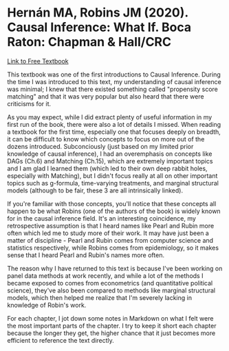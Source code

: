 # Hernán MA, Robins JM (2020). Causal Inference: What If. Boca Raton: Chapman & Hall/CRC

[Link to Free Textbook](https://www.hsph.harvard.edu/miguel-hernan/causal-inference-book/)

This textbook was one of the first introductions to Causal Inference. During the time I was introduced to this text, my understanding of causal inference was minimal; I knew that there existed something called "propensity score matching" and that it was very popular but also heard that there were criticisms for it. 

As you may expect, while I did extract plenty of useful information in my first run of the book, there were also a lot of details I missed. When reading a textbook for the first time, especially one that focuses deeply on breadth, it can be difficult to know which concepts to focus on more out of the dozens introduced. Subconciously (just based on my limited prior knowledge of causal inference), I had an overemphasis on concepts like DAGs (Ch.6) and Matching (Ch.15), which are extremely important topics and I am glad I learned them (which led to their own deep rabbit holes, especially with Matching), but I didn't focus really at all on other important topics such as g-formula, time-varying treatments, and marginal structural models (although to be fair, these 3 are all intrinsically linked). 

If you're familiar with those concepts, you'll notice that these concepts all happen to be what Robins (one of the authors of the book) is widely known for in the causal inference field. It's an interesting coincidence, my retrospective assumption is that I heard names like Pearl and Rubin more often which led me to study more of their work. It may have just been a matter of discipline - Pearl and Rubin comes from computer science and statistics respectively, while Robins comes from epidemiology, so it makes sense that I heard Pearl and Rubin's names more often.

The reason why I have returned to this text is because I've been working on panel data methods at work recently, and while a lot of the methods I became exposed to comes from econometrics (and quantitative political science), they've also been compared to methods like marginal structural models, which then helped me realize that I'm severely lacking in knowledge of Robin's work. 

For each chapter, I jot down some notes in Markdown on what I felt were the most important parts of the chapter. I try to keep it short each chapter because the longer they get, the higher chance that it just becomes more efficient to reference the text directly. 
